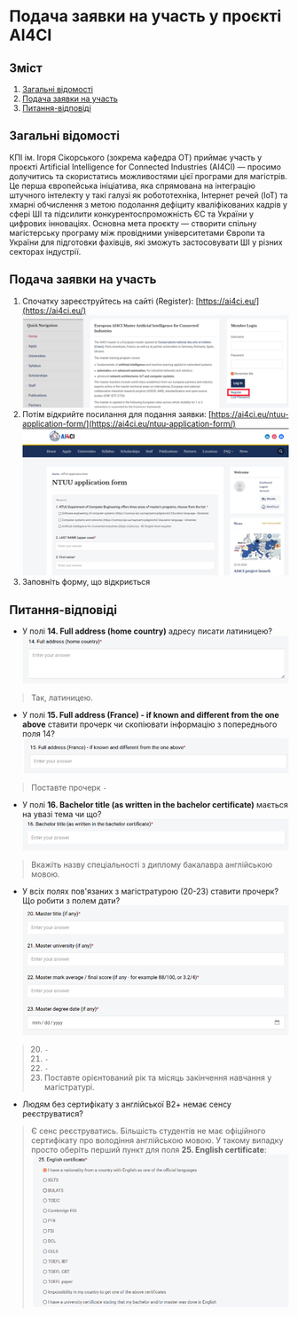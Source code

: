  # Подача заявки на участь у проєкті AI4CI

 ## Зміст
 1. [Загальні відомості](#загальні-відомості)
 1. [Подача заявки на участь](#подача-заявки-на-участь)
 1. [Питання-відповіді](#питання-відповіді)

 ## Загальні відомості
 КПІ ім. Ігоря Сікорського (зокрема кафедра ОТ) приймає участь у проєкті Artificial Intelligence for Connected Industries (AI4CI) — просимо долучитись та скористатись можливостями цієї програми для магістрів. Це перша європейська ініціатива, яка спрямована на інтеграцію штучного інтелекту у такі галузі як робототехніка, Інтернет речей (IoT) та хмарні обчислення з метою подолання дефіциту кваліфікованих кадрів у сфері ШІ та підсилити конкурентоспроможність ЄС та України у цифрових інноваціях. Основна мета проєкту — створити спільну магістерську програму між провідними університетами Європи та України для підготовки фахівців, які зможуть застосовувати ШІ у різних секторах індустрії.

  ## Подача заявки на участь

  1. Спочатку зареєструйтесь на сайті (Register): [https://ai4ci.eu/](https://ai4ci.eu/)
  ![](im/register.png)
  1. Потім відкрийте посилання для подання заявки: [https://ai4ci.eu/ntuu-application-form/](https://ai4ci.eu/ntuu-application-form/)
  ![](im/application.png)
  1. Заповніть форму, що відкриється 

  ## Питання-відповіді 
  - У полі **14. Full address (home country)** адресу писати латиницею?
  ![](im/full-addres.png)
> Так, латиницею.

- У полі **15. Full address (France) - if known and different from the one above** ставити прочерк чи скопіювати інформацію з попереднього поля 14?
![](im/full-addres-f.png)
> Поставте прочерк `-`

- У полі **16.  Bachelor title (as written in the bachelor certificate)** мається на увазі тема чи що?
![](im/b-title.png)
> Вкажіть назву спеціальності з диплому бакалавра англійською мовою.

- У всіх полях пов'язаних з магістратурою (20-23) ставити прочерк? Що робити з полем дати?
![](im/m-info.png)
> 20. `-`
> 21. `-`
> 22. `-`
> 23. Поставте орієнтований рік та місяць закінчення навчання у магістратурі.

- Людям без сертифікату з англійської В2+ немає сенсу реєструватися?
> Є сенс реєструватись. Більшість студентів не має офіційного сертифікату про володіння англійською мовою. У такому випадку просто оберіть перший пункт для поля **25. English certificate**: ![](im/25.png)

